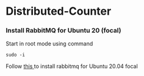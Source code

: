 # Distributed-Counter

### Install RabbitMQ for Ubuntu 20 (focal)

Start in root mode using command 

```
sudo -i
```

Follow [this ](https://otodiginet.com/software/how-to-install-rabbitmq-on-ubuntu-20-04-lts/) to install rabbitmq for Ubuntu 20.04 focal

